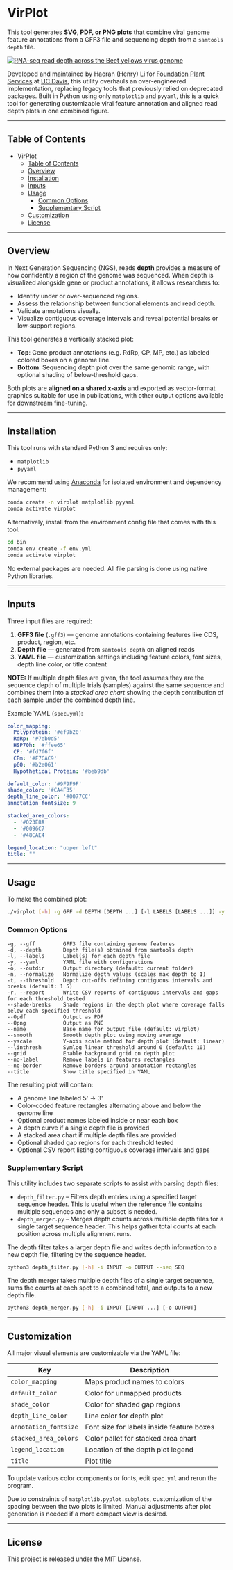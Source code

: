 # VirPlot

This tool generates **SVG, PDF, or PNG plots** that combine viral genome feature annotations from a GFF3 file and sequencing depth from a `samtools depth` file.

[![RNA-seq read depth across the Beet yellows virus genome](https://i.imgur.com/bDxrx1I.png)](https://i.imgur.com/bDxrx1I.png)

Developed and maintained by Haoran (Henry) Li for [Foundation Plant Services](https://fps.ucdavis.edu/index.cfm) at [UC Davis](https://www.ucdavis.edu/), this utility overhauls an over-engineered implementation, replacing legacy tools that previously relied on deprecated packages. Built in Python using only `matplotlib` and `pyyaml`, this is a quick tool for generating customizable viral feature annotation and aligned read depth plots in one combined figure.

---

## Table of Contents

- [VirPlot](#virplot)
  - [Table of Contents](#table-of-contents)
  - [Overview](#overview)
  - [Installation](#installation)
  - [Inputs](#inputs)
  - [Usage](#usage)
    - [Common Options](#common-options)
    - [Supplementary Script](#supplementary-script)
  - [Customization](#customization)
  - [License](#license)

---

## Overview

In Next Generation Sequencing (NGS), reads **depth** provides a measure of how confidently a region of the genome was sequenced. When depth is visualized alongside gene or product annotations, it allows researchers to:

- Identify under or over-sequenced regions.
- Assess the relationship between functional elements and read depth.
- Validate annotations visually.
- Visualize contiguous coverage intervals and reveal potential breaks or low‑support regions.

This tool generates a vertically stacked plot:
- **Top**: Gene product annotations (e.g. RdRp, CP, MP, etc.) as labeled colored boxes on a genome line.
- **Bottom**: Sequencing depth plot over the same genomic range, with optional shading of below‑threshold gaps.

Both plots are **aligned on a shared x-axis** and exported as vector-format graphics suitable for use in publications, with other output options available for downstream fine-tuning. 

---

## Installation

This tool runs with standard Python 3 and requires only:

- `matplotlib`
- `pyyaml`

We recommend using [Anaconda](https://docs.anaconda.com/anaconda/install/) for isolated environment and dependency management:

```bash
conda create -n virplot matplotlib pyyaml
conda activate virplot
```

Alternatively, install from the environment config file that comes with this tool.

```bash
cd bin
conda env create -f env.yml
conda activate virplot
```

No external packages are needed. All file parsing is done using native Python libraries.

---

## Inputs

Three input files are required:

1. **GFF3 file** (`.gff3`) — genome annotations containing features like CDS, product, region, etc.
2. **Depth file** — generated from `samtools depth` on aligned reads
3. **YAML file** — customization settings including feature colors, font sizes, depth line color, or title content

**NOTE:** If multiple depth files are given, the tool assumes they are the sequence depth of multiple trials (samples) against the same sequence and combines them into a *stacked area chart* showing the depth contribution of each sample under the combined depth line.

Example YAML (`spec.yml`):

```yaml
color_mapping:
  Polyprotein: '#ef9b20'
  RdRp: '#7eb0d5'
  HSP70h: '#ffee65'
  CP: '#fd7f6f'
  CPm: '#F7CAC9'
  p60: '#b2e061'
  Hypothetical Protein: '#beb9db'

default_color: '#9F9F9F'
shade_color: '#CA4F35'
depth_line_color: '#0077CC'
annotation_fontsize: 9

stacked_area_colors:
  - '#023E8A'
  - '#0096C7'
  - '#48CAE4'

legend_location: "upper left"
title: ""
```

---

## Usage

To make the combined plot:

```bash
./virplot [-h] -g GFF -d DEPTH [DEPTH ...] [-l LABELS [LABELS ...]] -y YAML [-o OUTDIR] [-n] [--grid] [--smooth] [--yscale {linear,symlog}] [--linthresh LINTHRESH] [--name NAME] [--no-label] [--no-border] [-t THRESHOLDS [T ...]] [-r] [--shade-breaks] [--title] [--Opdf] [--Opng]
```

### Common Options

```
-g, --gff         GFF3 file containing genome features
-d, --depth       Depth file(s) obtained from samtools depth
-l, --labels      Label(s) for each depth file
-y, --yaml        YAML file with configurations
-o, --outdir      Output directory (default: current folder)
-n, --normalize   Normalize depth values (scales max depth to 1)
-t, --threshold   Depth cut‑offs defining contiguous intervals and breaks (default: 1 5)
-r, --report      Write CSV reports of contiguous intervals and gaps for each threshold tested
--shade-breaks    Shade regions in the depth plot where coverage falls below each specified threshold
--Opdf            Output as PDF
--Opng            Output as PNG
--name            Base name for output file (default: virplot)
--smooth          Smooth depth plot using moving average
--yscale          Y-axis scale method for depth plot (default: linear)
--linthresh       Symlog linear threshold around 0 (default: 10)
--grid            Enable background grid on depth plot
--no-label        Remove labels in features rectangles
--no-border       Remove borders around annotation rectangles
--title           Show title specified in YAML
```

The resulting plot will contain:

- A genome line labeled 5' -> 3'
- Color-coded feature rectangles alternating above and below the genome line
- Optional product names labeled inside or near each box
- A depth curve if a single depth file is provided
- A stacked area chart if multiple depth files are provided
- Optional shaded gap regions for each threshold tested
- Optional CSV report listing contiguous coverage intervals and gaps

### Supplementary Script

This utility includes two separate scripts to assist with parsing depth files:

- `depth_filter.py` – Filters depth entries using a specified target sequence header. This is useful when the reference file contains multiple sequences and only a subset is needed.
- `depth_merger.py` – Merges depth counts across multiple depth files for a single target sequence header. This helps gather total counts at each position across multiple alignment runs.

The depth filter takes a larger depth file and writes depth information to a new depth file, filtering by the sequence header.

```bash
python3 depth_filter.py [-h] -i INPUT -o OUTPUT --seq SEQ
```

The depth merger takes multiple depth files of a single target sequence, sums the counts at each spot to a combined total, and outputs to a new depth file.

```bash
python3 depth_merger.py [-h] -i INPUT [INPUT ...] [-o OUTPUT]
```

---

## Customization

All major visual elements are customizable via the YAML file:

| Key                   | Description                               |
| --------------------- | ----------------------------------------- |
| `color_mapping`       | Maps product names to colors              |
| `default_color`       | Color for unmapped products               |
| `shade_color`         | Color for shaded gap regions              |
| `depth_line_color`    | Line color for depth plot                 |
| `annotation_fontsize` | Font size for labels inside feature boxes |
| `stacked_area_colors` | Color pallet for stacked area chart       |
| `legend_location`     | Location of the depth plot legend         |
| `title`               | Plot title                                |

To update various color components or fonts, edit `spec.yml` and rerun the program.

Due to constraints of `matplotlib.pyplot.subplots`, customization of the spacing between the two plots is limited. Manual adjustments after plot generation is needed if a more compact view is desired.

---

## License

This project is released under the MIT License.
